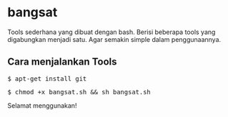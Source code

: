 # bangsat
Tools sederhana yang dibuat dengan bash. Berisi beberapa tools yang digabungkan menjadi satu. Agar semakin simple dalam penggunaannya.

<h2>Cara menjalankan Tools</h2>


<pre>$ apt-get install git</pre>

<pre>$ chmod +x bangsat.sh && sh bangsat.sh</pre>

Selamat menggunakan!
